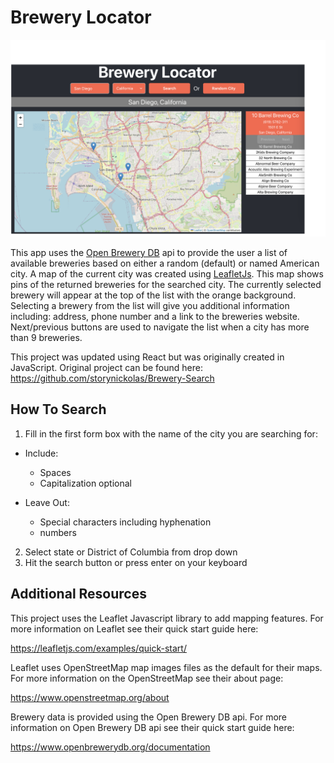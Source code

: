 # Brewery Locator

![Sample Page](https://github.com/storynickolas/react-breweries/blob/main/src/Launch%20Page.png)

This app uses the [Open Brewery DB](https://www.openbrewerydb.org/) api to provide the user a list of available breweries based on either a random (default) or named American city. A map of the current city was created using [LeafletJs](https://leafletjs.com/examples/geojson/).  This map shows pins of the returned breweries for the searched city.  The currently selected brewery will appear at the top of the list with the orange background.  Selecting a brewery from the list will give you additional information including: address, phone number and a link to the breweries website.  Next/previous buttons are used to navigate the list when a city has more than 9 breweries.

This project was updated using React but was originally created in JavaScript.  Original project can be found here: https://github.com/storynickolas/Brewery-Search 

## How To Search

1.  Fill in the first form box with the name of the city you are searching for:
  * Include:
    - Spaces
    - Capitalization optional

  * Leave Out:
    - Special characters including hyphenation
    - numbers

2. Select state or District of Columbia from drop down
3. Hit the search button or press enter on your keyboard

## Additional Resources

This project uses the Leaflet Javascript library to add mapping features.  For more information on Leaflet see their quick start guide here:

https://leafletjs.com/examples/quick-start/

Leaflet uses OpenStreetMap map images files as the default for their maps.  For more information on the OpenStreetMap see their about page:

https://www.openstreetmap.org/about

Brewery data is provided using the Open Brewery DB api.  For more information on Open Brewery DB api see their quick start guide here:

https://www.openbrewerydb.org/documentation
